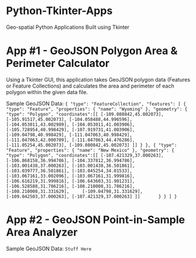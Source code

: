 # Python-Tkinter-Apps
Geo-spatial Python Applications Built using Tkinter

# App #1 - GeoJSON Polygon Area & Perimeter Calculator

Using a Tkinter GUI, this application takes GeoJSON polygon data (Features or Feature Collections) and calculates the area and perimeter of each polygon within the given data file.

Sample GeoJSON Data:
`{
  "type": "FeatureCollection",
  "features": [
    {
      "type": "Feature",
      "properties": {
	"name": "Wyoming"
	},
      "geometry": {
        "type": "Polygon",
	"coordinates":[[
	[-109.080842,45.002073],
	[-105.91517,45.002073],
	[-104.058488,44.996596],
	[-104.053011,43.002989],
	[-104.053011,41.003906],
	[-105.728954,40.998429],
	[-107.919731,41.003906],
	[-109.04798,40.998429],
	[-111.047063,40.998429],
	[-111.047063,42.000709],
	[-111.047063,44.476286],
	[-111.05254,45.002073],
	[-109.080842,45.002073]
	]]
      }
    },
    {
      "type": "Feature",
      "properties": {
	"name": "New Mexico"
	},
      "geometry": {
        "type": "Polygon",
	"coordinates":[[
	[-107.421329,37.000263],
	[-106.868158,36.994786],
	[-104.337812,36.994786],
	[-103.001438,37.000263],
	[-103.001438,36.501861],
	[-103.039777,36.501861],
	[-103.045254,34.01533],
	[-103.067161,33.002096],
	[-103.067161,31.999816],
	[-106.616219,31.999816],
	[-106.643603,31.901231],
	[-106.528588,31.786216],
	[-108.210008,31.786216],
	[-108.210008,31.331629],	
	[-109.04798,31.331629],
	[-109.042503,37.000263],
	[-107.421329,37.000263]
	]]      
      }
    }
  ]
}`



# App #2 - GeoJSON Point-in-Sample Area Analyzer

Sample GeoJSON Data:
`Stuff Here`
